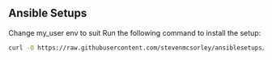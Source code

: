 ## Ansible Setups

Change my_user env to suit
Run the following command to install the setup:

```bash
curl -O https://raw.githubusercontent.com/stevenmcsorley/ansiblesetups/master/install.sh && chmod +x install.sh && ./install.sh


